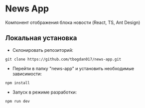 # News App
Компонент отображения блока новости (React, TS, Ant Design)

## Локальная установка

* Склонировать репозиторий:
```
git clone https://github.com/tbogdan017/news-app.git
```
* Перейти в папку "news-app" и установить необходимые зависимости:
```
npm install
```
* Запуск в режиме разработки:
```
npm run dev
```
